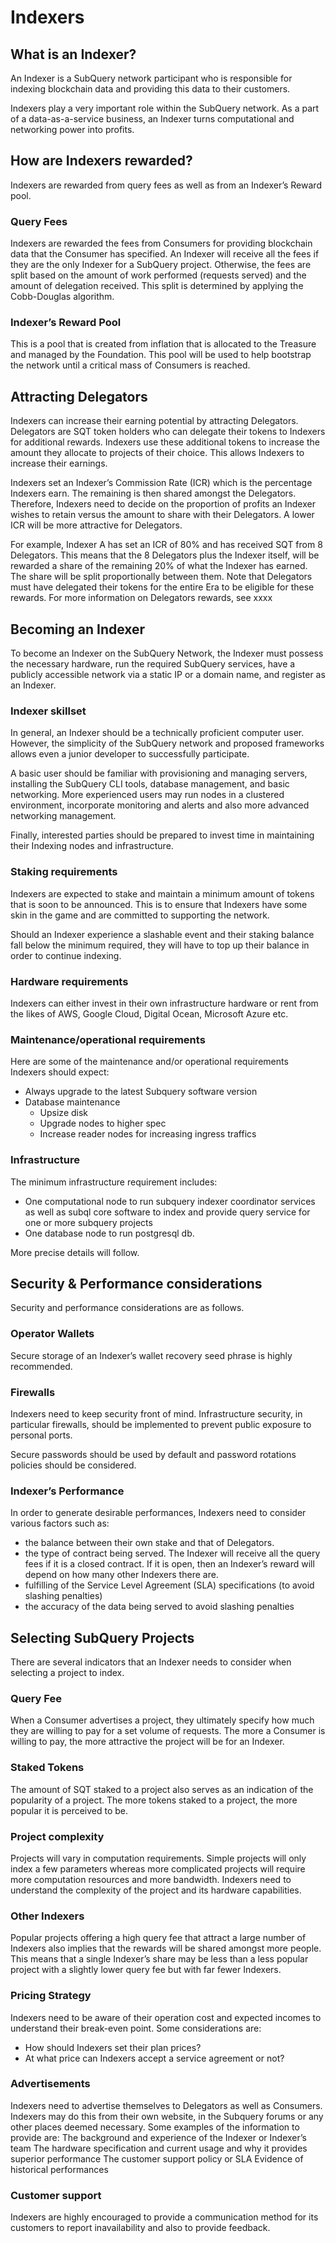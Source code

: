 # Indexers

## What is an Indexer?

An Indexer is a SubQuery network participant who is responsible for indexing blockchain data and providing this data to their customers.

Indexers play a very important role within the SubQuery network. As a part of a data-as-a-service business, an Indexer turns computational and networking power into profits.

## How are Indexers rewarded?

Indexers are rewarded from query fees as well as from an Indexer’s Reward pool. 

### Query Fees

Indexers are rewarded the fees from Consumers for providing blockchain data that the Consumer has specified. An Indexer will receive all the fees if they are the only Indexer for a SubQuery project. Otherwise, the fees are split based on the amount of work performed (requests served) and the amount of delegation received. This split is determined by applying the Cobb-Douglas algorithm. 

### Indexer’s Reward Pool

This is a pool that is created from inflation that is allocated to the Treasure and managed by the Foundation. This pool will be used to help bootstrap the network until a critical mass of Consumers is reached. 

## Attracting Delegators

Indexers can increase their earning potential by attracting Delegators. Delegators are SQT token holders who can delegate their tokens to Indexers for additional rewards. Indexers use these additional tokens to increase the amount they allocate to projects of their choice. This allows Indexers to increase their earnings. 

Indexers set an Indexer’s Commission Rate (ICR) which is the percentage Indexers earn. The remaining is then shared amongst the Delegators. Therefore, Indexers need to decide on the proportion of profits an Indexer wishes to retain versus the amount to share with their Delegators. A lower ICR will be more attractive for Delegators. 

For example, Indexer A has set an ICR of 80% and has received SQT from 8 Delegators. This means that the 8 Delegators plus the Indexer itself, will be rewarded a share of the remaining 20% of what the Indexer has earned. The share will be split proportionally between them. Note that Delegators must have delegated their tokens for the entire Era to be eligible for these rewards. For more information on Delegators rewards, see xxxx

## Becoming an Indexer

To become an Indexer on the SubQuery Network, the Indexer must possess the necessary hardware, run the required SubQuery services, have a publicly accessible network via a static IP or a domain name, and register as an Indexer.

### Indexer skillset 

In general, an Indexer should be a technically proficient computer user. However, the simplicity of the SubQuery network and proposed frameworks allows even a junior developer to successfully participate. 

A basic user should be familiar with provisioning and managing servers, installing the SubQuery CLI tools, database management, and basic networking. More experienced users may run nodes in a clustered environment, incorporate monitoring and alerts and also more advanced networking management. 

Finally, interested parties should be prepared to invest time in maintaining their Indexing nodes and infrastructure.

### Staking requirements

Indexers are expected to stake and maintain a minimum amount of tokens that is soon to be announced.  This is to ensure that Indexers have some skin in the game and are committed to supporting the network.

Should an Indexer experience a slashable event and their staking balance fall below the minimum required, they will have to top up their balance in order to continue indexing. 

### Hardware requirements

Indexers can either invest in their own infrastructure hardware or rent from the likes of AWS, Google Cloud, Digital Ocean, Microsoft Azure etc. 

### Maintenance/operational requirements 

Here are some of the maintenance and/or operational requirements Indexers should expect:
* Always upgrade to the latest Subquery software version
* Database maintenance
    * Upsize disk
    * Upgrade nodes to higher spec
    * Increase reader nodes for increasing ingress traffics

### Infrastructure 
The minimum infrastructure requirement includes:
* One computational node to run subquery indexer coordinator services as well as subql core software to index and provide query service for one or more subquery projects
* One database node to run postgresql db.

More precise details will follow.

## Security & Performance considerations

Security and performance considerations are as follows.

### Operator Wallets

Secure storage of an Indexer’s wallet recovery seed phrase is highly recommended.

### Firewalls

Indexers need to keep security front of mind. Infrastructure security, in particular firewalls, should be implemented to prevent public exposure to personal ports. 

Secure passwords should be used by default and password rotations policies should be considered. 

### Indexer’s Performance

In order to generate desirable performances, Indexers need to consider various factors such as:

* the balance between their own stake and that of Delegators. 
* the type of contract being served. The Indexer will receive all the query fees if it is a closed contract. If it is open, then an Indexer’s reward will depend on how many other Indexers there are. 
* fulfilling of the Service Level Agreement (SLA) specifications (to avoid slashing penalties)
* the accuracy of the data being served to avoid slashing penalties

## Selecting SubQuery Projects

There are several indicators that an Indexer needs to consider when selecting a project to index.

### Query Fee

When a Consumer advertises a project, they ultimately specify how much they are willing to pay for a set volume of requests. The more a Consumer is willing to pay, the more attractive the project will be for an Indexer. 

### Staked Tokens

The amount of SQT staked to a project also serves as an indication of the popularity of a project. The more tokens staked to a project, the more popular it is perceived to be. 

### Project complexity

Projects will vary in computation requirements. Simple projects will only index a few parameters whereas more complicated projects will require more computation resources and more bandwidth. Indexers need to understand the complexity of the project and its hardware capabilities. 

### Other Indexers

Popular projects offering a high query fee that attract a large number of Indexers also implies that the rewards will be shared amongst more people. This means that a single Indexer’s share may be less than a less popular project with a slightly lower query fee but with far fewer Indexers. 

### Pricing Strategy

Indexers need to be aware of their operation cost and expected incomes to understand their break-even point. Some considerations are:
* How should Indexers set their plan prices? 
* At what price can Indexers accept a service agreement or not?

### Advertisements

Indexers need to advertise themselves to Delegators as well as Consumers. Indexers may do this from their own website, in the Subquery forums or any other places deemed necessary. Some examples of the information to provide are:
The background and experience of the Indexer or Indexer’s team
The hardware specification and current usage and why it provides superior performance
The customer support policy or SLA
Evidence of historical performances 

### Customer support

Indexers are highly encouraged to provide a communication method for its customers to report inavailability and also to provide feedback.